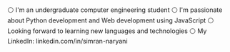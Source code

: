 :white_circle: I'm an undergraduate computer engineering student
:white_circle: I'm passionate about Python development and Web development using JavaScript
:white_circle: Looking forward to learning new languages and technologies
:white_circle: My LinkedIn: linkedin.com/in/simran-naryani
